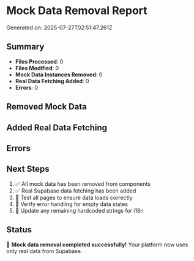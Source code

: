 # Mock Data Removal Report

Generated on: 2025-07-27T02:51:47.261Z

## Summary
- **Files Processed**: 0
- **Files Modified**: 0
- **Mock Data Instances Removed**: 0
- **Real Data Fetching Added**: 0
- **Errors**: 0

## Removed Mock Data


## Added Real Data Fetching


## Errors


## Next Steps
1. ✅ All mock data has been removed from components
2. ✅ Real Supabase data fetching has been added
3. 🔧 Test all pages to ensure data loads correctly
4. 🔧 Verify error handling for empty data states
5. 🔧 Update any remaining hardcoded strings for i18n

## Status
🎉 **Mock data removal completed successfully!** Your platform now uses only real data from Supabase.
